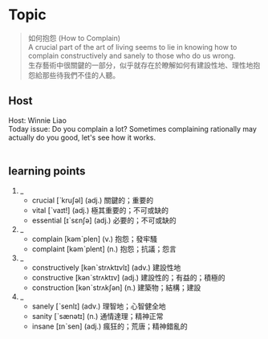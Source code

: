 # Topic

> 如何抱怨 (How to Complain) <br>
> A crucial part of the art of living seems to lie in knowing how to complain constructively and sanely to those who do us wrong. <br>
> 生存藝術中很關鍵的一部分，似乎就存在於瞭解如何有建設性地、理性地抱怨給那些待我們不佳的人聽。 <br>

## Host
Host: Winnie Liao
<br>Today issue: Do you complain a lot? Sometimes complaining rationally may actually do you good, let's see how it works.
<br><br>
## learning points
1. _
	* crucial  [ˋkruʃəl]  (adj.)  關鍵的；重要的
	* vital  [ˋvaɪt!]  (adj.)  極其重要的；不可或缺的
	* essential  [ɪˋsɛnʃə]  (adj.)  必要的；不可或缺的
2. _
	* complain  [kəmˋplen]  (v.)  抱怨；發牢騷
	* complaint  [kəmˋplent]  (n.)  抱怨；抗議；怨言
3. _
	* constructively  [kənˋstrʌktɪvlɪ]  (adv.)  建設性地
	* constructive  [kənˋstrʌktɪv]  (adj.)  建設性的；有益的；積極的
	* construction  [kənˋstrʌkʃən]  (n.)  建築物；結構；建設
4. _
	* sanely  [ˋsenlɪ]  (adv.)  理智地；心智健全地
	* sanity  [ˋsænətɪ]  (n.)  通情達理；精神正常
	* insane  [ɪnˋsen]  (adj.)  瘋狂的；荒唐；精神錯亂的
